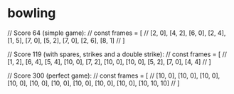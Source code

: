 # bowling

// Score 64 (simple game):
// const frames = [
//   [2, 0], [4, 2], [6, 0], [2, 4], [1, 5], [7, 0], [5, 2], [7, 0], [2, 6], [8, 1]
// ]

// Score 119 (with spares, strikes and a double strike):
// const frames = [
//   [1, 2], [6, 4], [5, 4], [10, 0], [7, 2], [10, 0], [10, 0], [5, 2], [7, 0], [4, 4]
// ]

// Score 300 (perfect game):
// const frames = [
//   [10, 0], [10, 0], [10, 0], [10, 0], [10, 0], [10, 0], [10, 0], [10, 0], [10, 0], [10, 10, 10]
// ]
